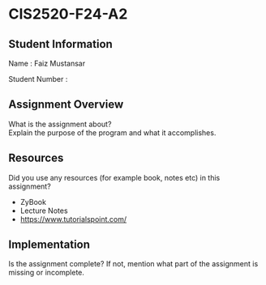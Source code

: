 # CIS2520-F24-A2

## Student Information 
Name : Faiz Mustansar

Student Number : 

## Assignment Overview
What is the assignment about?  
Explain the purpose of the program and what it accomplishes.

## Resources 
Did you use any resources (for example book, notes etc) in this assignment?
- ZyBook
- Lecture Notes
- https://www.tutorialspoint.com/
## Implementation
Is the assignment complete? If not, mention what part of the assignment is missing or incomplete.
